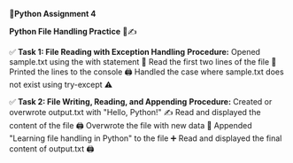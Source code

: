 🐍**Python Assignment 4**

**Python File Handling Practice** 📂✍️

✅ **Task 1: File Reading with Exception Handling**
**Procedure:**
Opened sample.txt using the with statement 📖
Read the first two lines of the file 📝
Printed the lines to the console 🖨️
Handled the case where sample.txt does not exist using try-except ⚠️

✅ **Task 2: File Writing, Reading, and Appending**
**Procedure:**
Created or overwrote output.txt with "Hello, Python!" ✍️
Read and displayed the content of the file 🖨️
Overwrote the file with new data 🔄
Appended "Learning file handling in Python" to the file ➕
Read and displayed the final content of output.txt 🖨️

